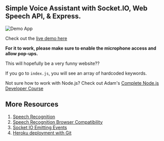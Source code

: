 ## Simple Voice Assistant with Socket.IO, Web Speech API, & Express.

![Demo App](/demo.png)

Check out the [live demo here](https://cool-voice.herokuapp.com/)

**For it to work, please make sure to enable the microphone access and allow pop-ups.**

This will hopefully be a very funny website??

If you go to `index.js`, you will see an array of hardcoded keywords.

Not sure how to work with Node.js? Check out Adam's [Complete Node.js Developer Course](https://zerotomastery.io/courses/learn-node-js/)

## More Resources

1. [Speech Recognition](https://developer.mozilla.org/en-US/docs/Web/API/SpeechRecognition)
2. [Speech Recognition Browser Compatibility](https://developer.mozilla.org/en-US/docs/Web/API/SpeechRecognition#browser_compatibility)
3. [Socket IO Emitting Events](https://socket.io/docs/v4/emitting-events/)
4. [Heroku deployment with Git](https://devcenter.heroku.com/articles/git)
